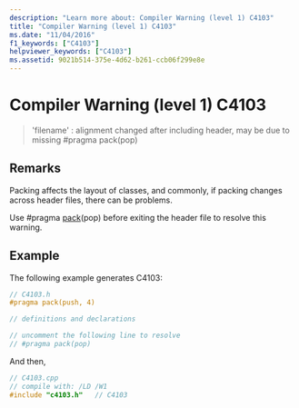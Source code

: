 ```yaml
---
description: "Learn more about: Compiler Warning (level 1) C4103"
title: "Compiler Warning (level 1) C4103"
ms.date: "11/04/2016"
f1_keywords: ["C4103"]
helpviewer_keywords: ["C4103"]
ms.assetid: 9021b514-375e-4d62-b261-ccb06f299e8e
---
```

# Compiler Warning (level 1) C4103

> 'filename' : alignment changed after including header, may be due to missing #pragma pack(pop)

## Remarks

Packing affects the layout of classes, and commonly, if packing changes across header files, there can be problems.

Use #pragma [pack](../../preprocessor/pack.md)(pop) before exiting the header file to resolve this warning.

## Example

The following example generates C4103:

```cpp
// C4103.h
#pragma pack(push, 4)

// definitions and declarations

// uncomment the following line to resolve
// #pragma pack(pop)
```

And then,

```cpp
// C4103.cpp
// compile with: /LD /W1
#include "c4103.h"   // C4103
```
